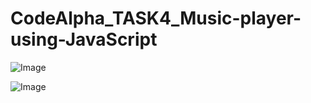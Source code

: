 # CodeAlpha_TASK4_Music-player-using-JavaScript

![Image](https://github.com/user-attachments/assets/8818545c-426e-47cd-bca3-06746c13bbed)


![Image](https://github.com/user-attachments/assets/da4d4706-6b79-484a-b047-5772ebb42c74)
